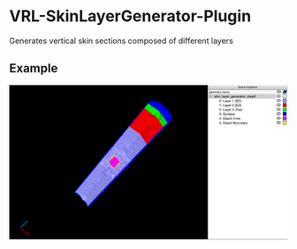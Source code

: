 # VRL-SkinLayerGenerator-Plugin
Generates vertical skin sections composed of different layers

## Example
![](/resources/img/screenshot.png)
